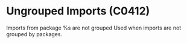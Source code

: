 # Ungrouped Imports (C0412)

Imports from package %s are not grouped Used when imports are not
grouped by packages.
